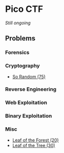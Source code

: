 # Pico CTF


*Still ongoing*
## Problems

### Forensics

### Cryptography
* [So Random (75)](problems/cryptography/SoRandom/SoRandom.md)
### Reverse Engineering

### Web Exploitation

### Binary Exploitation

### Misc
* [Leaf of the Forest (20)](problems/misc/Leaf_of_the_Tree/Leaf_of_the_Tree.md)
* [Leaf of the Tree (30)](problems/misc/Leaf_of_the_Forest/Leaf_of_the_Forest.md)
